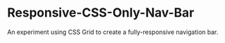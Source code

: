 # Responsive-CSS-Only-Nav-Bar
An experiment using CSS Grid to create a fully-responsive navigation bar.
